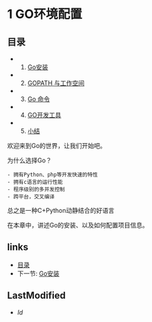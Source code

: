 # 1 GO环境配置 

## 目录
   * 1. [Go安装](1.1.md)
   * 2. [GOPATH 与工作空间](1.2.md)
   * 3. [Go 命令](1.3.md)
   * 4. [GO开发工具](1.4.md)
   * 5. [小结](1.5.md)

欢迎来到Go的世界，让我们开始吧。

为什么选择Go？
	
	- 拥有Python、php等开发快速的特性
	- 拥有c语言的运行性能
	- 程序级别的多并发控制
	- 跨平台，交叉编译
总之是一种C+Python动静结合的好语言

在本章中，讲述Go的安装、以及如何配置项目信息。

## links
   * [目录](<preface.md>)
   * 下一节: [Go安装](<1.1.md>)

## LastModified 
   * $Id$
